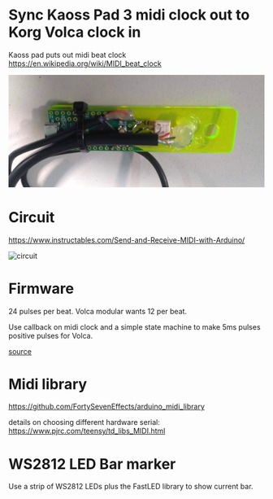 # Sync Kaoss Pad 3 midi clock out to Korg Volca clock in

Kaoss pad puts out midi beat clock https://en.wikipedia.org/wiki/MIDI_beat_clock

![syncer](syncer.jpg)

# Circuit

https://www.instructables.com/Send-and-Receive-MIDI-with-Arduino/

![circuit](https://www.pjrc.com/teensy/td_libs_MIDI_sch_t3.png)

# Firmware

24 pulses per beat. Volca modular wants 12 per beat. 

Use callback on midi clock and a simple state machine to make 5ms pulses positive pulses for Volca.

[source](src/clock.ino)

# Midi library

https://github.com/FortySevenEffects/arduino_midi_library

details on choosing different hardware serial: https://www.pjrc.com/teensy/td_libs_MIDI.html

# WS2812 LED Bar marker

Use a strip of WS2812 LEDs plus the FastLED library to show current bar.
